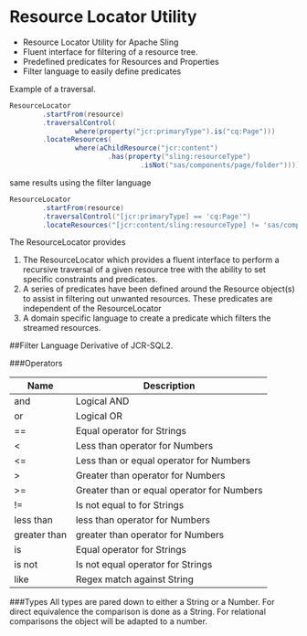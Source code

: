 # Resource Locator Utility

* Resource Locator Utility for Apache Sling 
* Fluent interface for filtering of a resource tree.
* Predefined predicates for Resources and Properties
* Filter language to easily define predicates

Example of a traversal.

```java
ResourceLocator
		.startFrom(resource)
		.traversalControl(
				where(property("jcr:primaryType").is("cq:Page")))
		.locateResources(
				where(aChildResource("jcr:content")
						.has(property("sling:resourceType")
								.isNot("sas/components/page/folder"))));
```

same results using the filter language

```java
ResourceLocator
		.startFrom(resource)
		.traversalControl("[jcr:primaryType] == 'cq:Page'")
		.locateResources("[jcr:content/sling:resourceType] != 'sas/components/page/folder'");
```


The ResourceLocator provides 

1. The ResourceLocator which provides a fluent interface to perform a recursive traversal of a given resource tree with the ability to set specific constraints and predicates.
2. A series of predicates have been defined around the Resource object(s) to assist in filtering out unwanted resources. These predicates are independent of the ResourceLocator
3. A domain specific language to create a predicate which filters the streamed resources.

##Filter Language
Derivative of JCR-SQL2.

###Operators

| Name         | Description                                |
| ---------    | --------------------------------           |
| and          | Logical AND                                |
| or           | Logical OR                                 |
| ==           | Equal operator for Strings                 |
| <            | Less than operator for Numbers             |
| <=           | Less than or equal operator for Numbers    |
| >            | Greater than operator for Numbers          |
| >=           | Greater than or equal operator for Numbers |
| !=           | Is not equal to for Strings                |
| less than    | less than operator for Numbers             |
| greater than | greater than operator for Numbers          |
| is           | Equal operator for Strings                 |
| is not       | Is not equal operator for Strings          |
| like         | Regex match against String                 |

###Types
All types are pared down to either a String or a Number. For direct equivalence the comparison is done as a String. For relational comparisons the object will be adapted to a number.



